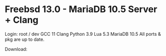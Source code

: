 # Freebsd 13.0 - MariaDB 10.5 Server + Clang
Login: root / dev
GCC 11 
Clang
Python 3.9
Lua 5.3
MariaDB 10.5
All ports & pkg are up to date.

Download: 